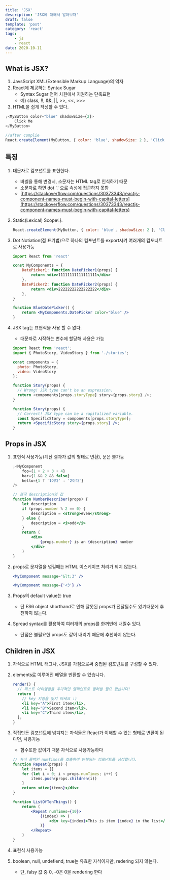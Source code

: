 ```yaml
---
title: 'JSX'
description: 'JSX에 대해서 알아보자'
draft: false
template: 'post'
category: 'react'
tags:
    - js
    - react
date: 2020-10-11
---
```


## What is JSX?

1. JavsScript XML(Extensible Markup Language)의 약자
2. React에 제공하는 Syntax Sugar
    - Syntax Sugar 언어 차원에서 지원하는 단축표현
    - 예) class, !!, &&, ||, >>, <<, >>>
3. HTML을 쉽게 작성할 수 있다.

```jsx
;<MyButton color="blue" shadowSize={2}>
    Click Me
</MyButton>

//after complie
React.createElement(MyButton, { color: 'blue', shadowSize: 2 }, 'Click Me')
```

## 특징

1. 대문자로 컴포넌트를 표현한다.
    - 바벨을 통해 변경시, 소문자는 HTML tag로 인식하기 때문
    - 소문자로 하면 dot '.' 으로 속성에 접근하지 못함
    - [https://stackoverflow.com/questions/30373343/reactjs-component-names-must-begin-with-capital-letters](https://stackoverflow.com/questions/30373343/reactjs-component-names-must-begin-with-capital-letters)
2. Static(Lexical) Scope다.

    ```jsx
    React.createElement(MyButton, { color: 'blue', shadowSize: 2 }, 'Click Me')
    ```

3. Dot Notiation(점 표기법)으로 하나의 컴포넌트를 export시켜 여러개의 컴포너트로 사용가능

    ```jsx
    import React from 'react'

    const MyComponents = {
        DatePicker1: function DatePicker1(props) {
            return <div>11111111111111111</div>
        },
        DatePicker2: function DatePicker2(props) {
            return <div>22222222222222222</div>
        },
    }

    function BlueDatePicker() {
        return <MyComponents.DatePicker color="blue" />
    }
    ```

4. JSX tag는 표현식을 사용 할 수 없다.

    - 대문자로 시작하는 변수에 할당해 사용은 가능

    ```jsx
    import React from 'react';
    import { PhotoStory, VideoStory } from './stories';

    const components = {
      photo: PhotoStory,
      video: VideoStory
    };

    function Story(props) {
      // Wrong! JSX type can't be an expression.
      return <components[props.storyType] story={props.story} />;
    }

    function Story(props) {
      // Correct! JSX type can be a capitalized variable.
      const SpecificStory = components[props.storyType];
      return <SpecificStory story={props.story} />;
    }
    ```

## Props in JSX

1. 표현식 사용가능(계산 결과가 값의 형태로 변환), 문은 불가능

    ```jsx
    ;<MyComponent
        foo={1 + 2 + 3 + 4}
        bar={1 && 2 && false}
        hello={1 ? '1이다' : '2이다'}
    />

    // 결국 description의 값
    function NumberDescriber(props) {
        let description
        if (props.number % 2 == 0) {
            description = <strong>even</strong>
        } else {
            description = <i>odd</i>
        }
        return (
            <div>
                {props.number} is an {description} number
            </div>
        )
    }
    ```

2. props로 문자열을 넘길때는 HTML 이스케이프 처리가 되지 않는다.

    ```jsx
    <MyComponent message="&lt;3" />

    <MyComponent message={'<3'} />
    ```

3. Props의 default value는 true
    - 단 ES6 object shorthand로 인해 잘못된 props가 전달될수도 있기때문에 추천하지 않는다.
4. Spread syntax를 활용하여 여러개의 props를 한꺼번에 내릴수 있다.
    - 단점은 불필요한 props도 같이 내리기 때문에 추천하지 않는다.

## Children in JSX

1. 자식으로 HTML 태그나, JSX를 가짐으로써 중첩된 컴포넌트를 구성할 수 있다.
2. elements로 이루어진 배열을 반환할 수 있습니다.

    ```jsx
    render() {
      // 리스트 아이템들을 추가적인 엘리먼트로 둘러쌀 필요 없습니다!
      return [
        // key 지정을 잊지 마세요 :)
        <li key="A">First item</li>,
        <li key="B">Second item</li>,
        <li key="C">Third item</li>,
      ];
    }
    ```

3. 직접만든 컴포넌트에 넘겨지는 자식들은 React가 이해할 수 있는 형태로 변환이 된다면, 사용가능

    - 함수또한 값이기 때문 자식으로 사용가능하다

    ```jsx
    // 자식 콜백인 numTimes를 호출하여 반복되는 컴포넌트를 생성합니다.
    function Repeat(props) {
        let items = []
        for (let i = 0; i < props.numTimes; i++) {
            items.push(props.children(i))
        }
        return <div>{items}</div>
    }

    function ListOfTenThings() {
        return (
            <Repeat numTimes={10}>
                {(index) => (
                    <div key={index}>This is item {index} in the list</div>
                )}
            </Repeat>
        )
    }
    ```

4. 표현식 사용가능
5. boolean, null, undefiend, true는 유효한 자식이지만, redering 되지 않는다.
    - 단, falsy 값 중 0, -0은 0을 rendering 한다
